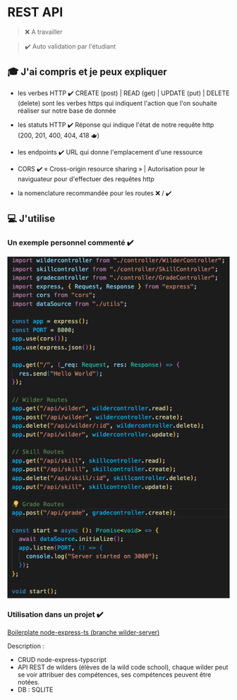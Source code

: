 # REST API

> ❌ A travailler

> ✔️ Auto validation par l'étudiant

## 🎓 J'ai compris et je peux expliquer

- les verbes HTTP ✔️ CREATE (post) | READ (get) | UPDATE (put) | DELETE (delete) sont les verbes https qui indiquent l'action que l'on souhaite réaliser sur notre base de donnée

- les statuts HTTP ✔️ Réponse qui indique l'état de notre requête http (200, 201, 400, 404, 418 🫖)

- les endpoints ✔️ URL qui donne l'emplacement d'une ressource
- CORS ✔️ « Cross-origin resource sharing » | Autorisation pour le naviguateur pour d'effectuer des requêtes http
- la nomenclature recommandée pour les routes ❌ / ✔️

## 💻 J'utilise

### Un exemple personnel commenté ✔️

![image](./assets//rest.png)

### Utilisation dans un projet ✔️

[Boilerplate node-express-ts (branche wilder-server)](https://github.com/ThomasDCW/boilerplate-node-typescript/tree/wilder-server)

Description :

- CRUD node-express-typscript
- API REST de wilders (élèves de la wild code school), chaque wilder peut se voir attribuer des compétences, ses compétences peuvent être notées.
- DB : SQLITE

<!-- ### Utilisation en production si applicable ❌

[lien du projet](...)

Description : -->

<!-- ### Utilisation en environement professionnel ❌ / ✔️

Description :

## 🌐 J'utilise des ressources

### Titre

- lien
- description

## 🚧 Je franchis les obstacles

### Point de blocage ❌ / ✔️

Description:

Plan d'action : (à valider par le formateur)

- action 1 ❌ / ✔️
- action 2 ❌ / ✔️
- ...

Résolution :

## 📽️ J'en fais la démonstration

- J'ai ecrit un [tutoriel](...) ❌ / ✔️
- J'ai fait une [présentation](...) ❌ / ✔️ -->
